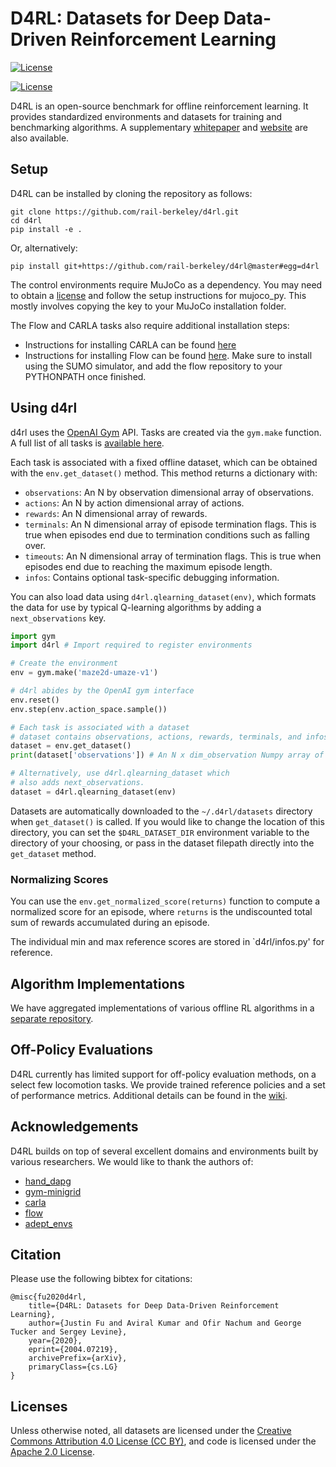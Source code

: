 # D4RL: Datasets for Deep Data-Driven Reinforcement Learning
[![License](https://img.shields.io/badge/License-Apache%202.0-blue.svg)](https://opensource.org/licenses/Apache-2.0)

[![License](https://licensebuttons.net/l/by/3.0/88x31.png)](https://creativecommons.org/licenses/by/4.0/)

D4RL is an open-source benchmark for offline reinforcement learning. It provides standardized environments and datasets for training and benchmarking algorithms. A supplementary [whitepaper](https://arxiv.org/abs/2004.07219) and [website](https://sites.google.com/view/d4rl/home) are also available.

## Setup

D4RL can be installed by cloning the repository as follows:
```
git clone https://github.com/rail-berkeley/d4rl.git
cd d4rl
pip install -e .
```

Or, alternatively:
```
pip install git+https://github.com/rail-berkeley/d4rl@master#egg=d4rl
```

The control environments require MuJoCo as a dependency. You may need to obtain a [license](https://www.roboti.us/license.html) and follow the setup instructions for mujoco_py. This mostly involves copying the key to your MuJoCo installation folder.

The Flow and CARLA tasks also require additional installation steps:
- Instructions for installing CARLA can be found [here](https://github.com/rail-berkeley/d4rl/wiki/CARLA-Setup)
- Instructions for installing Flow can be found [here](https://flow.readthedocs.io/en/latest/flow_setup.html). Make sure to install using the SUMO simulator, and add the flow repository to your PYTHONPATH once finished.

## Using d4rl

d4rl uses the [OpenAI Gym](https://github.com/openai/gym) API. Tasks are created via the `gym.make` function. A full list of all tasks is [available here](https://github.com/rail-berkeley/d4rl/wiki/Tasks).

Each task is associated with a fixed offline dataset, which can be obtained with the `env.get_dataset()` method. This method returns a dictionary with:
- `observations`: An N by observation dimensional array of observations.
- `actions`: An N by action dimensional array of actions.
- `rewards`: An N dimensional array of rewards.
- `terminals`: An N dimensional array of episode termination flags. This is true when episodes end due to termination conditions such as falling over. 
- `timeouts`: An N dimensional array of termination flags. This is true when episodes end due to reaching the maximum episode length.
- `infos`: Contains optional task-specific debugging information.

You can also load data using `d4rl.qlearning_dataset(env)`, which formats the data for use by typical Q-learning algorithms by adding a `next_observations` key.

```python
import gym
import d4rl # Import required to register environments

# Create the environment
env = gym.make('maze2d-umaze-v1')

# d4rl abides by the OpenAI gym interface
env.reset()
env.step(env.action_space.sample())

# Each task is associated with a dataset
# dataset contains observations, actions, rewards, terminals, and infos
dataset = env.get_dataset()
print(dataset['observations']) # An N x dim_observation Numpy array of observations

# Alternatively, use d4rl.qlearning_dataset which
# also adds next_observations.
dataset = d4rl.qlearning_dataset(env)
```

Datasets are automatically downloaded to the `~/.d4rl/datasets` directory when `get_dataset()` is called. If you would like to change the location of this directory, you can set the `$D4RL_DATASET_DIR` environment variable to the directory of your choosing, or pass in the dataset filepath directly into the `get_dataset` method.

### Normalizing Scores
You can use the `env.get_normalized_score(returns)` function to compute a normalized score for an episode, where `returns` is the undiscounted total sum of rewards accumulated during an episode.

The individual min and max reference scores are stored in `d4rl/infos.py' for reference.

## Algorithm Implementations

We have aggregated implementations of various offline RL algorithms in a [separate repository](https://github.com/rail-berkeley/d4rl_evaluations). 

## Off-Policy Evaluations

D4RL currently has limited support for off-policy evaluation methods, on a select few locomotion tasks. We provide trained reference policies and a set of performance metrics. Additional details can be found in the [wiki](https://github.com/rail-berkeley/d4rl/wiki/Off-Policy-Evaluation).

## Acknowledgements

D4RL builds on top of several excellent domains and environments built by various researchers. We would like to thank the authors of:
- [hand_dapg](https://github.com/aravindr93/hand_dapg) 
- [gym-minigrid](https://github.com/maximecb/gym-minigrid)
- [carla](https://github.com/carla-simulator/carla)
- [flow](https://github.com/flow-project/flow)
- [adept_envs](https://github.com/google-research/relay-policy-learning)

## Citation

Please use the following bibtex for citations:

```
@misc{fu2020d4rl,
    title={D4RL: Datasets for Deep Data-Driven Reinforcement Learning},
    author={Justin Fu and Aviral Kumar and Ofir Nachum and George Tucker and Sergey Levine},
    year={2020},
    eprint={2004.07219},
    archivePrefix={arXiv},
    primaryClass={cs.LG}
}
```

## Licenses

Unless otherwise noted, all datasets are licensed under the [Creative Commons Attribution 4.0 License (CC BY)](https://creativecommons.org/licenses/by/4.0/), and code is licensed under the [Apache 2.0 License](https://www.apache.org/licenses/LICENSE-2.0.html).


